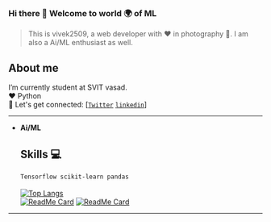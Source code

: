 ### Hi there 👋 Welcome to world 🌍 of ML 
  > This is vivek2509, a web developer with ♥ in photography 📸. I am also a Ai/ML enthusiast as well.

## About me
I’m currently student at SVIT vasad.<br>
:hearts: Python<br>
🤝 Let's get connected: 
      [[`Twitter`](https://www.twitter.com/Vivek2509_)
      [`linkedin`](https://www.linkedin.com/in/vivek2509/)]

---

- **Ai/ML**<br>
  ## Skills :computer:
    ```Tensorflow scikit-learn pandas``` <br>
    <br>
  [![Top Langs](https://github-readme-stats.vercel.app/api/top-langs/?username=Vivek2509&hide=javascript,html,css,php)](https://github.com/Vivek2509/)<br>
  [![ReadMe Card](https://github-readme-stats.vercel.app/api/pin/?username=Vivek2509&repo=face-recognition)](https://github.com/Vivek2509/face-recognition)
  [![ReadMe Card](https://github-readme-stats.vercel.app/api/pin/?username=Vivek2509&repo=Email_spam_detection)](https://github.com/Vivek2509/Email_spam_detection)

---
